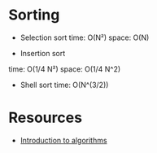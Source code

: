 # Sorting

* Selection sort
  time: O(N²)
  space: O(N)

* Insertion sort

 time: O(1/4 N²)
 space: O(1/4 N^2)

* Shell sort
 time: O(N^(3/2))
 
 
# Resources

* [Introduction to algorithms](https://www.coursera.org/learn/introduction-to-algorithms/home/info)

